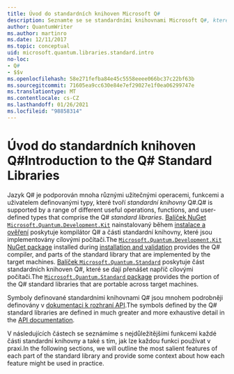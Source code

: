 ```yaml
---
title: Úvod do standardních knihoven Microsoft Q#
description: Seznamte se se standardními knihovnami Microsoft Q#, které definují operace, funkce a datové typy používané v kvantových programech.
author: QuantumWriter
ms.author: martinro
ms.date: 12/11/2017
ms.topic: conceptual
uid: microsoft.quantum.libraries.standard.intro
no-loc:
- Q#
- $$v
ms.openlocfilehash: 58e271fefba84e45c5558eeee066bc37c22bf63b
ms.sourcegitcommit: 71605ea9cc630e84e7ef29027e1f0ea06299747e
ms.translationtype: MT
ms.contentlocale: cs-CZ
ms.lasthandoff: 01/26/2021
ms.locfileid: "98858314"
---
```

# <a name="introduction-to-the-no-locq-standard-libraries"></a><span data-ttu-id="e257b-103">Úvod do standardních knihoven Q#</span><span class="sxs-lookup"><span data-stu-id="e257b-103">Introduction to the Q# Standard Libraries</span></span>

<span data-ttu-id="e257b-104">Jazyk Q# je podporován mnoha různými užitečnými operacemi, funkcemi a uživatelem definovanými typy, které tvoří *standardní knihovny* Q#.</span><span class="sxs-lookup"><span data-stu-id="e257b-104">Q# is supported by a range of different useful operations, functions, and user-defined types that comprise the Q# *standard libraries*.</span></span>
<span data-ttu-id="e257b-105">[Balíček NuGet `Microsoft.Quantum.Development.Kit`](https://www.nuget.org/packages/microsoft.quantum.development.kit) nainstalovaný během [instalace a ověření](xref:microsoft.quantum.install) poskytuje kompilátor Q# a části standardní knihovny, které jsou implementovány cílovými počítači.</span><span class="sxs-lookup"><span data-stu-id="e257b-105">The [`Microsoft.Quantum.Development.Kit` NuGet package](https://www.nuget.org/packages/microsoft.quantum.development.kit) installed during [installation and validation](xref:microsoft.quantum.install) provides the Q# compiler, and parts of the standard library that are implemented by the target machines.</span></span>
<span data-ttu-id="e257b-106">[Balíček `Microsoft.Quantum.Standard`](https://www.nuget.org/packages/microsoft.quantum.standard) poskytuje část standardních knihoven Q#, které se dají přenášet napříč cílovými počítači.</span><span class="sxs-lookup"><span data-stu-id="e257b-106">The [`Microsoft.Quantum.Standard` package](https://www.nuget.org/packages/microsoft.quantum.standard) provides the portion of the Q# standard libraries that are portable across target machines.</span></span>

<span data-ttu-id="e257b-107">Symboly definované standardními knihovnami Q# jsou mnohem podrobněji definovány v [dokumentaci k rozhraní API](xref:microsoft.quantum.apiref-intro).</span><span class="sxs-lookup"><span data-stu-id="e257b-107">The symbols defined by the Q# standard libraries are defined in much greater and more exhaustive detail in the [API documentation](xref:microsoft.quantum.apiref-intro).</span></span>

<span data-ttu-id="e257b-108">V následujících částech se seznámíme s nejdůležitějšími funkcemi každé části standardní knihovny a také s tím, jak lze každou funkci používat v praxi.</span><span class="sxs-lookup"><span data-stu-id="e257b-108">In the following sections, we will outline the most salient features of each part of the standard library and provide some context about how each feature might be used in practice.</span></span>

